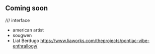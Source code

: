 ## Coming soon


/// interface

+ american artist
+ sougwen
+ Liat Berdugo
https://www.liaworks.com/theprojects/pontiac-vibe-enthrallogy/
